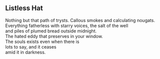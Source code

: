 Listless Hat
------------
Nothing but that path of trysts. Callous smokes and calculating nougats.  
Everything fatherless with starry voices, the salt of the well  
and piles of plumed bread outside midnight.  
The hated eddy that preserves in your window.  
The souls exists even when there is  
lots to say, and it ceases  
amid it in darkness.  
